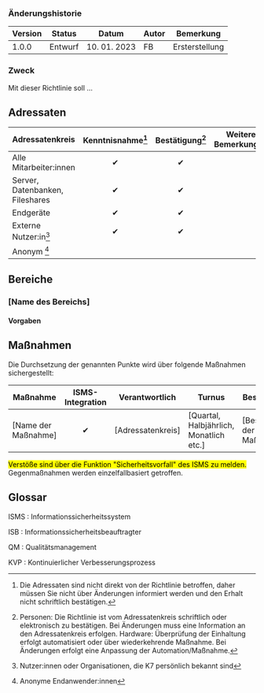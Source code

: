 <!-- CHANGELOG -->
<!-- Versionierung: Major.Minor.Patch -->
<!-- Major: Grundlegende Änderungen - erneute Freigabe durch GF + erneute Kenntnisnahme erforderlich -->
<!-- Minor: Ergänzungen oder Klarstellungen, die den Zweck und Bedeutung einzelner Maßnahmen nicht ändern -->
<!-- Patch: Korrektur von Flüchtigkeits- oder Schreibfehlern -->
### Änderungshistorie
| Version | Status  | Datum        | Autor | Bemerkung      |
| ------- | ------- | ------------ | ----- | -------------- |
| 1.0.0   | Entwurf | 10. 01. 2023 | FB    | Ersterstellung |

### Zweck
Mit dieser Richtlinie soll ...

<!-- GELTUNGSBEREICH -->
<!-- Adressatenkreise können bei Bedarf hinzugefügt werden -->
## Adressaten

| Adressatenkreis                 | Kenntnisnahme[^3] | Bestätigung[^4] | Weitere Bemerkungen |
| ------------------------------- | :---------------: | :-------------: | ------------------- |
| Alle Mitarbeiter:innen          |         ✔         |        ✔        |                     |
| Server, Datenbanken, Fileshares |         ✔         |        ✔        |                     |
| Endgeräte                       |         ✔         |        ✔        |                     |
| Externe Nutzer:in[^1]           |         ✔         |        ✔        |                     |
| Anonym [^2]                     |                   |                 |                     |

[^1]: Nutzer:innen oder Organisationen, die K7 persönlich bekannt sind
[^2]: Anonyme Endanwender:innen
[^3]: Die Adressaten sind nicht direkt von der Richtlinie betroffen, daher müssen Sie nicht über Änderungen informiert werden und den Erhalt nicht schriftlich bestätigen.
[^4]: Personen: Die Richtlinie ist vom Adressatenkreis schriftlich oder elektronisch zu bestätigen. Bei Änderungen muss eine Information an den Adressatenkreis erfolgen. Hardware: Überprüfung der Einhaltung erfolgt automatisiert oder über wiederkehrende Maßnahme. Bei Änderungen erfolgt eine Anpassung der Automation/Maßnahme.

## Bereiche

### [Name des Bereichs]

#### Vorgaben


## Maßnahmen

Die Durchsetzung der genannten Punkte wird über folgende Maßnahmen sichergestellt:

| Maßnahme            | ISMS-Integration | Verantwortlich    | Turnus                                  | Beschreibung                |
| ------------------- | :--------------: | ----------------- | --------------------------------------- | --------------------------- |
| [Name der Maßnahme] |        ✔         | [Adressatenkreis] | [Quartal, Halbjährlich, Monatlich etc.] | [Beschreibung der Maßnahme] |

<mark>Verstöße sind über die Funktion "Sicherheitsvorfall" des ISMS zu melden.</mark> Gegenmaßnahmen werden einzelfallbasiert getroffen.


<!-- GLOSSAR -->
## Glossar

ISMS
: Informationssicherheitssystem

ISB
: Informationssicherheitsbeauftragter

QM
: Qualitätsmanagement

KVP
: Kontinuierlicher Verbesserungsprozess
